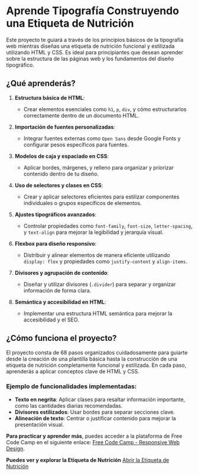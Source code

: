 # Aprende Tipografía Construyendo una Etiqueta de Nutrición

Este proyecto te guiará a través de los principios básicos de la tipografía web mientras diseñas una etiqueta de nutrición funcional y estilizada utilizando HTML y CSS. Es ideal para principiantes que desean aprender sobre la estructura de las páginas web y los fundamentos del diseño tipográfico.

## ¿Qué aprenderás?

1. **Estructura básica de HTML**:
   - Crear elementos esenciales como `h1`, `p`, `div`, y cómo estructurarlos correctamente dentro de un documento HTML.

2. **Importación de fuentes personalizadas**:
   - Integrar fuentes externas como `Open Sans` desde Google Fonts y configurar pesos específicos para fuentes.

3. **Modelos de caja y espaciado en CSS**:
   - Aplicar bordes, márgenes, y relleno para organizar y priorizar contenido dentro de tu diseño.

4. **Uso de selectores y clases en CSS**:
   - Crear y aplicar selectores eficientes para estilizar componentes individuales o grupos específicos de elementos.

5. **Ajustes tipográficos avanzados**:
   - Controlar propiedades como `font-family`, `font-size`, `letter-spacing`, y `text-align` para mejorar la legibilidad y jerarquía visual.

6. **Flexbox para diseño responsivo**:
   - Distribuir y alinear elementos de manera eficiente utilizando `display: flex` y propiedades como `justify-content` y `align-items`.

7. **Divisores y agrupación de contenido**:
   - Diseñar y utilizar divisores (`.divider`) para separar y organizar información de forma clara.

8. **Semántica y accesibilidad en HTML**:
   - Implementar una estructura HTML semántica para mejorar la accesibilidad y el SEO.

## ¿Cómo funciona el proyecto?

El proyecto consta de 68 pasos organizados cuidadosamente para guiarte desde la creación de una plantilla básica hasta la construcción de una etiqueta de nutrición completamente funcional y estilizada. En cada paso, aprenderás a aplicar conceptos clave de HTML y CSS.

### Ejemplo de funcionalidades implementadas:
- **Texto en negrita**: Aplicar clases para resaltar información importante, como las cantidades diarias recomendadas.
- **Divisores estilizados**: Usar bordes para separar secciones clave.
- **Alineación de texto**: Centrar o justificar contenido para mejorar la presentación visual.

**Para practicar y aprender más**, puedes acceder a la plataforma de Free Code Camp en el siguiente enlace: [Free Code Camp - Responsive Web Design](https://www.freecodecamp.org/learn/2022/responsive-web-design/learn-typography-by-building-a-nutrition-label/step-1).


**Puedes ver y explorar la Etiqueta de Nutrición**
<a href="https://informaticaempresarial-tic-docente.github.io/etiquetas/" target="_blank">Abrir la Etiqueta de Nutrición</a>

